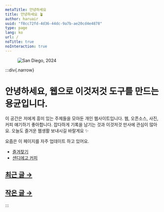```yaml
---
metaTitle: 안녕하세요
title: 안녕하세요 🪴
author: haruair
uuid: "f8cc72fd-4d36-44dc-9a7b-ae20cd4e4878"
type: page
lang: ko
url: /
noTitle: true
noInteraction: true
---
```


<figure>

<img src="/resources/live.staticflickr.com/65535/54428226020_f41a28378d_k.webp" alt="San Diego, 2024" loading="lazy" style="border-radius: 4px;">

</figure>

:::div{.narrow}

<h1 class="font-size-medium font-weight-800">
안녕하세요, 웹으로 이것저것 도구를 만드는 용균입니다.
</h1>

이 공간은 저에게 흥미 있는 주제들을 모아둔 개인 웹사이트입니다. 웹, 오픈소스, 사진, 커피 얘기하기 좋아합니다. 잡다하게 기록을 남기는 것과 이것저것 만사에 관심이 많아요. 오늘도 즐거운 웹생활 보내시길 바랄게요 ✨

요즘은 이 페이지를 자주 업데이트 하고 있어요.

- [즐겨찾기](/ko/bookmarks/)
- [샌디에고 커피](/ko/sd/coffee/)

<h2 class="subtitle"><a href="/ko/post/list">최근 글 →</a></h2>

<!-- @template post-list {"publicOnly": true, "limit": 5} -->

<h2 class="subtitle"><a href="/ko/tag/memo">작은 글 →</a></h2>

<!-- @template post-list {"tag": "부스러기", "limit": 5} -->

:::
